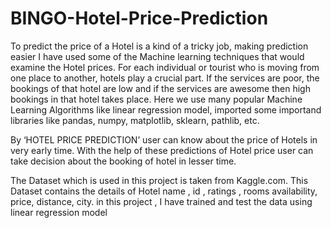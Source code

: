 # BINGO-Hotel-Price-Prediction
To predict the price of a Hotel is a kind of a tricky job, making prediction easier I have used some of the Machine learning techniques that would examine the Hotel prices.
For each individual or tourist who is moving from one place to another, hotels play a crucial part. If the services are poor, the
bookings of that hotel are low and if the services are awesome then high bookings in that hotel takes place. 
Here we use many popular Machine Learning Algorithms like linear regression model, imported some importand libraries like pandas, numpy, matplotlib, sklearn, pathlib, etc. 

 By ‘HOTEL PRICE PREDICTION’ user can know about the price of Hotels in very early time.
With the help of these predictions of Hotel price user can take decision about the booking of hotel in lesser time.

The Dataset which is used in this project is taken from Kaggle.com. This Dataset contains the details of Hotel name , id , ratings , rooms availability, price, distance, city.
in this project , I have trained and test the data using linear regression model
